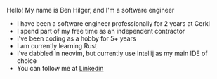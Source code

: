 Hello! My name is Ben Hilger, and I'm a software engineer

* I have been a software engineer professionally for 2 years at Cerkl
* I spend part of my free time as an independent contractor
* I've been coding as a hobby for 5+ years
* I am currently learning Rust
* I've dabbled in neovim, but currently use Intellij as my main IDE of choice
* You can follow me at [Linkedin](https://www.linkedin.com/in/benjaminhilger/)
